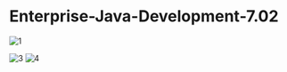 # Enterprise-Java-Development-7.02




![1](https://github.com/5zam/Enterprise-Java-Development-7.02/assets/146082269/d0c8525e-bd0b-4f62-ba24-0556db3e83a7)



![3](https://github.com/5zam/Enterprise-Java-Development-7.02/assets/146082269/e7037fe5-2131-485b-8c33-a1dc19faf71e)
![4](https://github.com/5zam/Enterprise-Java-Development-7.02/assets/146082269/38091b2b-5fca-4fb0-9352-fda5287936a9)
